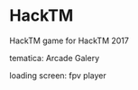 # HackTM

HackTM game for HackTM 2017

tematica: 
          		Arcade Galery 

loading screen:
 				fpv player